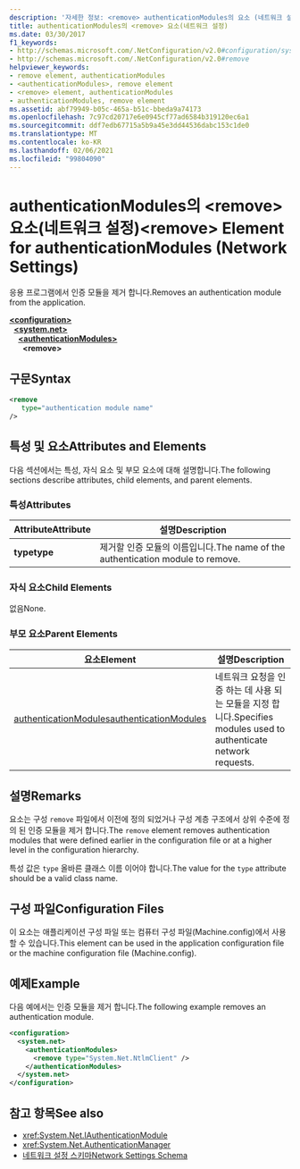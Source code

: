 ```yaml
---
description: '자세한 정보: <remove> authenticationModules의 요소 (네트워크 설정)'
title: authenticationModules의 <remove> 요소(네트워크 설정)
ms.date: 03/30/2017
f1_keywords:
- http://schemas.microsoft.com/.NetConfiguration/v2.0#configuration/system.net/authenticationModules/remove
- http://schemas.microsoft.com/.NetConfiguration/v2.0#remove
helpviewer_keywords:
- remove element, authenticationModules
- <authenticationModules>, remove element
- <remove> element, authenticationModules
- authenticationModules, remove element
ms.assetid: abf79949-b05c-465a-b51c-bbeda9a74173
ms.openlocfilehash: 7c97cd20717e6e0945cf77ad6584b319120ec6a1
ms.sourcegitcommit: ddf7edb67715a5b9a45e3dd44536dabc153c1de0
ms.translationtype: MT
ms.contentlocale: ko-KR
ms.lasthandoff: 02/06/2021
ms.locfileid: "99804090"
---
```

# <a name="remove-element-for-authenticationmodules-network-settings"></a><span data-ttu-id="83402-103">authenticationModules의 \<remove> 요소(네트워크 설정)</span><span class="sxs-lookup"><span data-stu-id="83402-103">\<remove> Element for authenticationModules (Network Settings)</span></span>

<span data-ttu-id="83402-104">응용 프로그램에서 인증 모듈을 제거 합니다.</span><span class="sxs-lookup"><span data-stu-id="83402-104">Removes an authentication module from the application.</span></span>  

[**\<configuration>**](../configuration-element.md)\
&nbsp;&nbsp;[**\<system.net>**](system-net-element-network-settings.md)\
&nbsp;&nbsp;&nbsp;&nbsp;[**\<authenticationModules>**](authenticationmodules-element-network-settings.md)\
&nbsp;&nbsp;&nbsp;&nbsp;&nbsp;&nbsp;**\<remove>**

## <a name="syntax"></a><span data-ttu-id="83402-105">구문</span><span class="sxs-lookup"><span data-stu-id="83402-105">Syntax</span></span>  
  
```xml  
<remove
   type="authentication module name"
/>  
```  
  
## <a name="attributes-and-elements"></a><span data-ttu-id="83402-106">특성 및 요소</span><span class="sxs-lookup"><span data-stu-id="83402-106">Attributes and Elements</span></span>  

 <span data-ttu-id="83402-107">다음 섹션에서는 특성, 자식 요소 및 부모 요소에 대해 설명합니다.</span><span class="sxs-lookup"><span data-stu-id="83402-107">The following sections describe attributes, child elements, and parent elements.</span></span>  
  
### <a name="attributes"></a><span data-ttu-id="83402-108">특성</span><span class="sxs-lookup"><span data-stu-id="83402-108">Attributes</span></span>  
  
|<span data-ttu-id="83402-109">**Attribute**</span><span class="sxs-lookup"><span data-stu-id="83402-109">**Attribute**</span></span>|<span data-ttu-id="83402-110">**설명**</span><span class="sxs-lookup"><span data-stu-id="83402-110">**Description**</span></span>|  
|-------------------|---------------------|  
|<span data-ttu-id="83402-111">**type**</span><span class="sxs-lookup"><span data-stu-id="83402-111">**type**</span></span>|<span data-ttu-id="83402-112">제거할 인증 모듈의 이름입니다.</span><span class="sxs-lookup"><span data-stu-id="83402-112">The name of the authentication module to remove.</span></span>|  
  
### <a name="child-elements"></a><span data-ttu-id="83402-113">자식 요소</span><span class="sxs-lookup"><span data-stu-id="83402-113">Child Elements</span></span>  

 <span data-ttu-id="83402-114">없음</span><span class="sxs-lookup"><span data-stu-id="83402-114">None.</span></span>  
  
### <a name="parent-elements"></a><span data-ttu-id="83402-115">부모 요소</span><span class="sxs-lookup"><span data-stu-id="83402-115">Parent Elements</span></span>  
  
|<span data-ttu-id="83402-116">**요소**</span><span class="sxs-lookup"><span data-stu-id="83402-116">**Element**</span></span>|<span data-ttu-id="83402-117">**설명**</span><span class="sxs-lookup"><span data-stu-id="83402-117">**Description**</span></span>|  
|-----------------|---------------------|  
|[<span data-ttu-id="83402-118">authenticationModules</span><span class="sxs-lookup"><span data-stu-id="83402-118">authenticationModules</span></span>](authenticationmodules-element-network-settings.md)|<span data-ttu-id="83402-119">네트워크 요청을 인증 하는 데 사용 되는 모듈을 지정 합니다.</span><span class="sxs-lookup"><span data-stu-id="83402-119">Specifies modules used to authenticate network requests.</span></span>|  
  
## <a name="remarks"></a><span data-ttu-id="83402-120">설명</span><span class="sxs-lookup"><span data-stu-id="83402-120">Remarks</span></span>  

 <span data-ttu-id="83402-121">요소는 구성 `remove` 파일에서 이전에 정의 되었거나 구성 계층 구조에서 상위 수준에 정의 된 인증 모듈을 제거 합니다.</span><span class="sxs-lookup"><span data-stu-id="83402-121">The `remove` element removes authentication modules that were defined earlier in the configuration file or at a higher level in the configuration hierarchy.</span></span>  
  
 <span data-ttu-id="83402-122">특성 값은 `type` 올바른 클래스 이름 이어야 합니다.</span><span class="sxs-lookup"><span data-stu-id="83402-122">The value for the `type` attribute should be a valid class name.</span></span>  
  
## <a name="configuration-files"></a><span data-ttu-id="83402-123">구성 파일</span><span class="sxs-lookup"><span data-stu-id="83402-123">Configuration Files</span></span>  

 <span data-ttu-id="83402-124">이 요소는 애플리케이션 구성 파일 또는 컴퓨터 구성 파일(Machine.config)에서 사용할 수 있습니다.</span><span class="sxs-lookup"><span data-stu-id="83402-124">This element can be used in the application configuration file or the machine configuration file (Machine.config).</span></span>  
  
## <a name="example"></a><span data-ttu-id="83402-125">예제</span><span class="sxs-lookup"><span data-stu-id="83402-125">Example</span></span>  

 <span data-ttu-id="83402-126">다음 예에서는 인증 모듈을 제거 합니다.</span><span class="sxs-lookup"><span data-stu-id="83402-126">The following example removes an authentication module.</span></span>  
  
```xml  
<configuration>  
  <system.net>  
    <authenticationModules>  
      <remove type="System.Net.NtlmClient" />  
    </authenticationModules>  
  </system.net>  
</configuration>  
```  
  
## <a name="see-also"></a><span data-ttu-id="83402-127">참고 항목</span><span class="sxs-lookup"><span data-stu-id="83402-127">See also</span></span>

- <xref:System.Net.IAuthenticationModule>
- <xref:System.Net.AuthenticationManager>
- [<span data-ttu-id="83402-128">네트워크 설정 스키마</span><span class="sxs-lookup"><span data-stu-id="83402-128">Network Settings Schema</span></span>](index.md)
